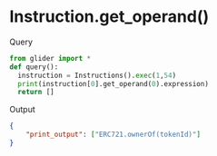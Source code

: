 # Instruction.get\_operand()

Query

```python
from glider import *
def query():
  instruction = Instructions().exec(1,54)
  print(instruction[0].get_operand(0).expression)
  return []
```

Output

```json
{
    "print_output": ["ERC721.ownerOf(tokenId)"]
}
```
